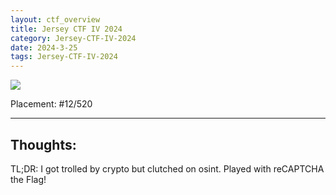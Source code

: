 ```yaml
---
layout: ctf_overview
title: Jersey CTF IV 2024
category: Jersey-CTF-IV-2024
date: 2024-3-25
tags: Jersey-CTF-IV-2024
---
```


[<img src="https://i.imgur.com/uy5UiUd.png">](https://ctftime.org/event/2230)

Placement: #12/520

---

## Thoughts:
TL;DR: I got trolled by crypto but clutched on osint. Played with reCAPTCHA the Flag!  